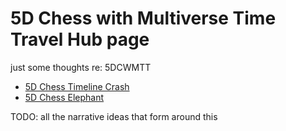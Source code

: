 # 5D Chess with Multiverse Time Travel Hub page

just some thoughts re: 5DCWMTT

- [5D Chess Timeline Crash](g2vz0-msf0k-w28rv-t1as2-88b8w)
- [5D Chess Elephant](cn31p-tbwgq-229xt-xyhc7-79w4x)

TODO: all the narrative ideas that form around this
